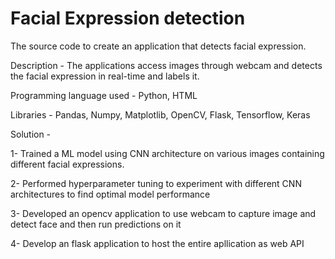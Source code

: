 # Facial Expression detection
The source code to create an application that detects facial expression.

Description - The applications access images through webcam and detects the facial expression in real-time and labels it.

Programming language used - Python, HTML

Libraries - Pandas, Numpy, Matplotlib, OpenCV, Flask, Tensorflow, Keras

Solution -

1- Trained a ML model using CNN architecture on various images containing different facial expressions.

2- Performed hyperparameter tuning to experiment with different CNN architectures to find optimal model performance

3- Developed an opencv application to use webcam to capture image and detect face and then run predictions on it

4- Develop an flask application to host the entire apllication as web API
